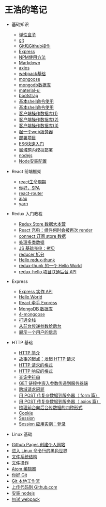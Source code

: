 # 王浩的笔记

* 基础知识
  - [弹性盒子](./flex/flex.md)
  - [git](./Basics/git.md)
  - [Git和Github操作](./Basics/Git和Github操作.md)
  - [Express](./Basics/Express.md)
  - [NPM使用方法](./Basics/NPM使用方法.md)
  - [Markdown](./Basics/Markdown.md)
  - [axios](./Basics/axios.md)
  - [webpack基础](./Basics/webpack基础.md)
  - [mongoose](./Basics/mongoose.md)
  - [mongodb数据库](./Basics/mongodb数据库.md)
  - [material-ui](./Basics/material-ui.md)
  - [bootstrap](./Basics/bootstrap.md)
  - [基本shell命令使用](./Basics/基本shell命令使用.md)
  - [基本shell命令使用](./Basics/基本shell命令使用.md)
  - [客户端操作数据库(1)](./Basics/客户端操作数据库(1).md)
  - [客户端操作数据库(2)](./Basics/客户端操作数据库(2).md)
  - [客户端操作数据库(3)](./Basics/客户端操作数据库(3).md)
  - [起一个web服务器](./Basics/起一个web服务器.md)
  - [部署项目](./Basics/部署项目.md)
  - [ES6快速入门](./Basics/ES6快速入门.md)
  - [局域网内模拟部署](./Basics/局域网内模拟部署.md)
  - [nodejs](./Basics/20161112-nodejs.md)
  - [Node安装配置](./Basics/Node安装配置.md)

* React 前端框架

  - [react生命周期](./react/react生命周期.md)
  - [你好，SPA](./react/1-router-spa.md)
  - [react-router](./react/react-router.md)
  - [ajax](./react/ajax.md)
  - [yarn](./react/yarn.md)

<!-- * vue
  - [vue](./vue/vue.md)
  - [vue-router](./vue/vue-router.md)
  - [vuex](./vue/vuex.md) -->


* Redux 入门教程

  - [Redux Store 数据大本营](./redux/5-store.md)
  - [React 充电：组件何时会被再次 render](./redux/6-rerender.md)
  - [connect 订阅 store 数据](./redux/7-connect.md)
  - [处理多类数据](./redux/8-reducer-composition.md)
  - [JS 基础充电：拷贝](./redux/9-js-copy.md)
  - [reducer 拆分](./redux/10-combine-reducers.md)
  - [Hello redux-thunk](./redux/13-thunk.md)
  - [redux-thunk 的一个 Hello World](./redux/14-hello-world.md)
  - [redux-hello 项目联通后台 API](./redux/15-use-api.md)


* Express
  - [Express 实作 API](./express/index.md)
  - [Hello World](./express/1-hw.md)
  - [React 牵手 Express](./express/2-with-react.md)
  - [MongoDB 数据库](./express/3-mongodb.md)
  - [4-mongoose](./express/4-mongoose.md)
  - [打通全栈](./express/5-full-stack.md)
  - [从前台传递参数给后台](./express/6-params.md)
  - [展示一个用户的信息](./express/7-show-user.md)

* HTTP 基础
  - [HTTP 简介](./http/1-http-intro.md)
  - [故事的起点：发起 HTTP 请求](./http/2-making-request.md)
  - [HTTP 请求的格式](./http/3-request.md)
  - [HTTP 响应的格式](./http/4-response.md)
  - [查询字符串](./http/5-query-string.md)
  - [GET 链接中嵌入参数传递到服务器端](./http/6-get-data.md)
  - [跨域请求问题](./http/7-cors.md)
  - [用 POST 传复杂数据到服务器（ form 篇）](./http/8-form.md)
  - [用 POST 传复杂数据到服务器（ axios 篇）](./http/9-axios.md)
  - [梳理前台向后台传数据的四种形式](./http/10-four-ways.md)
  - [Cookie](./http/11-cookie.md)
  - [Session](./http/12-session.md)
  - [Session 应用实例：登录](./http/13-session-example.md)

*  Linux 基础
  - [Github Pages 创建个人网站](./linux/1-github-pages.md)
  - [进入 Linux 命令行的黑色世界](./linux/2-hello-linux.md)
  - [文件系统结构](./linux/3-file-sys.md)
  - [文件操作](./linux/4-file-man.md)
  - [Atom 编辑器](./linux/5-atom.md)
  - [你好 Git](./linux/6-hello-git.md)
  - [Git 本地工作流](./linux/7-local-git.md)
  - [上传代码到 Github.com](./linux/8-push.md)
  - [安装 nodejs](./linux/9-install-node.md)
  - [初试 webpack](./linux/10-webpack.md)
